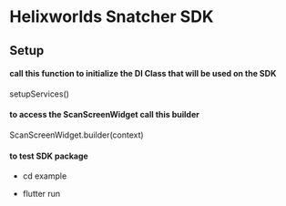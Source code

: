 # Helixworlds Snatcher SDK


## Setup
#### call this function to initialize the DI Class that will be used on the SDK
setupServices()

#### to access the ScanScreenWidget call this builder
ScanScreenWidget.builder(context)


#### to test SDK package

* cd example 

* flutter run






